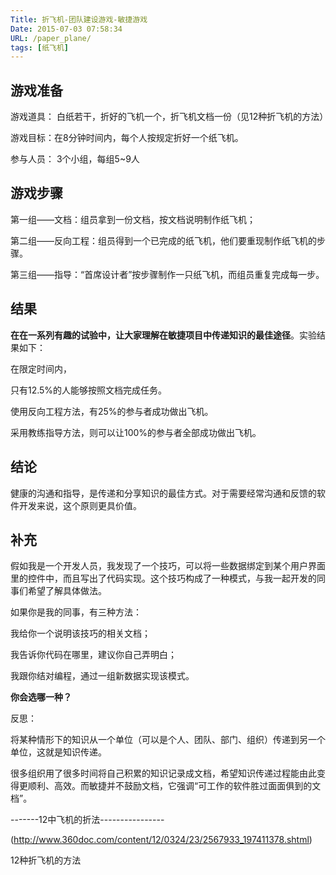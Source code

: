 ```yaml
---
Title: 折飞机-团队建设游戏-敏捷游戏
Date: 2015-07-03 07:58:34
URL: /paper_plane/
tags: [纸飞机]
---
```


## 游戏准备

游戏道具： 白纸若干，折好的飞机一个，折飞机文档一份（见12种折飞机的方法）

游戏目标：在8分钟时间内，每个人按规定折好一个纸飞机。

参与人员： 3个小组，每组5~9人

## 游戏步骤

第一组——文档：组员拿到一份文档，按文档说明制作纸飞机；

第二组——反向工程：组员得到一个已完成的纸飞机，他们要重现制作纸飞机的步骤。

第三组——指导：“首席设计者”按步骤制作一只纸飞机，而组员重复完成每一步。

## **结果**

**在在一系列有趣的试验中，让大家理解在敏捷项目中传递知识的最佳途径**。实验结果如下：

在限定时间内，

只有12.5%的人能够按照文档完成任务。

使用反向工程方法，有25%的参与者成功做出飞机。

采用教练指导方法，则可以让100%的参与者全部成功做出飞机。

## **结论**

健康的沟通和指导，是传递和分享知识的最佳方式。对于需要经常沟通和反馈的软件开发来说，这个原则更具价值。

## **补充**

假如我是一个开发人员，我发现了一个技巧，可以将一些数据绑定到某个用户界面里的控件中，而且写出了代码实现。这个技巧构成了一种模式，与我一起开发的同事们希望了解具体做法。

如果你是我的同事，有三种方法：

我给你一个说明该技巧的相关文档；

我告诉你代码在哪里，建议你自己弄明白；

我跟你结对编程，通过一组新数据实现该模式。

**你会选哪一种？**

反思：

将某种情形下的知识从一个单位（可以是个人、团队、部门、组织）传递到另一个单位，这就是知识传递。

很多组织用了很多时间将自己积累的知识记录成文档，希望知识传递过程能由此变得更顺利、高效。而敏捷并不鼓励文档，它强调“可工作的软件胜过面面俱到的文档”。

-------12中飞机的折法----------------

(http://www.360doc.com/content/12/0324/23/2567933_197411378.shtml)

12种折飞机的方法